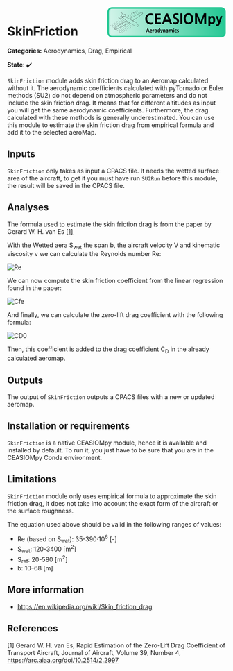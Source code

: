 <img align="right" height="70" src="../../documents/logos/CEASIOMpy_banner_aero.png">

# SkinFriction

**Categories:** Aerodynamics, Drag, Empirical

**State**: :heavy_check_mark:


`SkinFriction` module adds skin friction drag to an Aeromap calculated without it. The aerodynamic coefficients calculated with pyTornado or Euler methods (SU2) do not depend on atmospheric parameters and do not include the skin friction drag. It means that for different altitudes as input you will get the same aerodynamic coefficients. Furthermore, the drag calculated with these methods is generally underestimated. You can use this module to estimate the skin friction drag from empirical formula and add it to the selected aeroMap.


## Inputs

`SkinFriction` only takes as input a CPACS file. It needs the wetted surface area of the aircraft, to get it you must have run `SU2Run` before this module, the result will be saved in the CPACS file.


## Analyses


The formula used to estimate the skin friction drag is from the paper by Gerard W. H. van Es [[1]](#Gerard12)

With the Wetted aera S<sub>wet</sub> the span b, the aircraft velocity 
V and kinematic viscosity ν we can calculate the Reynolds number Re:

![Re](https://latex.codecogs.com/png.image?\dpi{110}\bg{white}Re&space;=&space;(S_{wet}/b)&space;\cdot&space;V&space;/&space;\nu)

<!-- If one day Github accept Latex equation in Markdown... -->
<!-- Re = (S_{wet}/b) \cdot V / \nu -->

We can now compute the skin friction coefficient from the linear regression found in the paper:

![Cfe](https://latex.codecogs.com/png.image?\inline&space;\small&space;\dpi{100}\bg{white}C_{fe}&space;=&space;0.00258&space;&plus;&space;0.00102&space;\cdot&space;exp(-6.28\cdot10^{-9}&space;\cdot&space;Re)&space;&plus;&space;0.00295&space;\cdot&space;exp(-2.01&space;\cdot&space;10^{-8}&space;\cdot&space;Re)&space;)

<!-- C_{fe} = 0.00258 + 0.00102 \cdot exp(-6.28\cdot10^{-9} \cdot Re) + 0.00295 \cdot exp(-2.01 \cdot 10^{-8} \cdot Re) -->

And finally, we can calculate the zero-lift drag coefficient with the following formula:

![CD0](https://latex.codecogs.com/png.image?\inline&space;\small&space;\dpi{100}\bg{white}C_{D0}&space;=&space;C_{fe}&space;\cdot&space;S_{wet}&space;/&space;S&space;)

<!-- C_{D0} = C_{fe} \cdot S_{wet} / S -->

Then, this coefficient is added to the drag coefficient C<sub>D</sub> in the already calculated aeromap.


## Outputs

 The output of `SkinFriction` outputs a CPACS files with a new or updated aeromap.


## Installation or requirements

`SkinFriction` is a native CEASIOMpy module, hence it is available and installed by default. To run it, you just have to be sure that you are in the CEASIOMpy Conda environment.


## Limitations

`SkinFriction` module only uses empirical formula to approximate the skin friction drag, it does not take into account the exact form of the aircraft or the surface roughness.

The equation used above should be valid in the following ranges of values:

* Re (based on S<sub>wet</sub>):  35-390·10<sup>6</sup> [-]
* S<sub>wet</sub>: 120-3400 [m<sup>2</sup>]
* S<sub>ref</sub>: 20-580 [m<sup>2</sup>]
* b: 10–68 [m]


## More information

* https://en.wikipedia.org/wiki/Skin_friction_drag


## References

<a id="Gerard12">[1]</a> Gerard W. H. van Es, Rapid Estimation of the Zero-Lift Drag Coefficient of Transport Aircraft, Journal of Aircraft, Volume 39, Number 4,  https://arc.aiaa.org/doi/10.2514/2.2997

